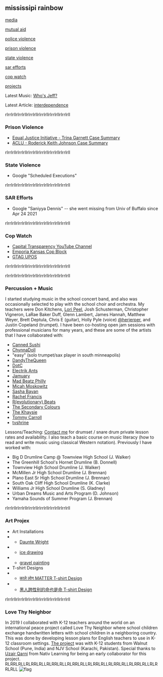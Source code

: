 ## mississipi rainbow

[media](/media.html)

[mutual aid](/mutualaid.html)

[police violence](/acab.html)

[prison violence](/trinagarnett.html)

[state violence](/deathrow.html)

[sar efforts](/sar.html)

[cop watch](/fuck12.html)

[projects](/projex.html)

Latest Music: [Who's Jeff?](https://soundcloud.com/user-564203548/whos-jeff)

Latest Article: [interdependence](https://chicagogupta.medium.com/interdependence-955a475f322a)

rlrrlrllrlrrlrllrlrrlrllrlrrlrllrlrrlrllrlrrlrll
### Prison Violence
+ [Equal Justice Initiative - Trina Garnett Case Summary](https://eji.org/cases/trina-garnett/)
+ [ACLU - Roderick Keith Johnson Case Summary](https://www.prisonlegalnews.org/news/2006/sep/15/sexually-abused-texas-prisoner-loses-federal-lawsuit-returns-to-prison/)


rlrrlrllrlrrlrllrlrrlrllrlrrlrllrlrrlrllrlrrlrll
### State Violence
+ Google "Scheduled Executions"


rlrrlrllrlrrlrllrlrrlrllrlrrlrllrlrrlrllrlrrlrll
### SAR Efforts 
+ Google "Saniyya Dennis" -- she went missing from Univ of Buffalo since Apr 24 2021


rlrrlrllrlrrlrllrlrrlrllrlrrlrllrlrrlrllrlrrlrll
### Cop Watch
+ [Capital Transparency YouTube Channel](https://www.youtube.com/channel/UCETyrq7Sk-U7hSoSIbrRIcQ)
+ [Emporia Kansas Cop Block](https://www.youtube.com/channel/UCaWSjKF3N9EE3w-cWq9Q27Q)
+ [GTAG UPOS](https://www.youtube.com/channel/UCXqf13CU6A29Jm_v5FbbRvA)


rlrrlrllrlrrlrllrlrrlrllrlrrlrllrlrrlrllrlrrlrll


rlrrlrllrlrrlrllrlrrlrllrlrrlrllrlrrlrllrlrrlrll
### Percussion + Music

I started studying music in the school concert band, and also was occasionally selected to play with the school choir and orchestra. My teachers were Don Kitchens, [Lori Peel](https://www.turrentinejacksonmorrow.com/obituaries/lori-peel-42317), Josh Schusterman, Christopher Vigneron, LaRae Baker Duff, Glenn Lambert, James Hannah, Matthew Weyer, Brett Deptula, Chris E (guitar), Holly Pyle (voice) [@herjerper](https://www.tiktok.com/@herjerper?), and Justin Copeland (trumpet). I have been co-hosting open jam sessions with professional musicians for many years, and these are some of the artists that I have collaborated with: 


+ [Canned Sushi](https://www.instagram.com/sushi_in_a_can/)
+ [ChynnaDoll](https://www.instagram.com/chynnadolltm/)
+ "easy" (solo trumpet/sax player in south minneapolis)
+ [DandyTheQueen](https://www.instagram.com/dandythequeen/)
+ [DotC](https://soundcloud.com/dawn-of-the-computer)
+ [Electrik Ants](https://www.instagram.com/electrikants/)
+ [Jamuary](https://soundcloud.com/jhliberty/tracks)
+ [Mad Beatz Philly](https://www.instagram.com/p/CDj7xNCA75N/)
+ [Micah Moskowitz](https://www.instagram.com/p/CM9-mYcH9yR/)
+ [Sasha Bayan](https://soundcloud.com/sashabayan/)
+ [Rachel Francis](https://www.instagram.com/rachelfrancismusic/)
+ [R(evolutionary) Beats](https://www.instagram.com/r.beats_/)
+ [The Secondary Colours](https://www.instagram.com/p/BwDK-DPHHnR/)
+ [The Khaysie](https://www.instagram.com/p/CMp5AdPhFu_/)
+ [Tommy Carroll](https://soundcloud.com/tommy-carroll-5)
+ [tvshrine](https://www.instagram.com/tvshrine/)


Lessons/Teaching: [Contact me](https://dallas.craigslist.org/dal/lss/d/dallas-learn-how-to-read-music/7352007649.html) for drumset / snare drum private lesson rates and availability. I also teach a basic course on music literacy (how to read and write music using classical Western notation). Previously I have worked with: 
+ Big D Drumline Camp @ Townview High School (J. Walker)  
+ The Greenhill School's Hornet Drumline (B. Donnell)
+ Townview High School Drumline (J. Walker)
+ McMillen Jr High School Drumline (J. Brennan)
+ Plano East Sr High School Drumline (J. Brennan)
+ South Oak Cliff High School Drumline (K. Clarke)
+ Williams Jr High School Drumline (S. Gladney)
+ Urban Dreams Music and Arts Program (D. Johnson)
+ Yamaha Sounds of Summer Program (J. Brennan)


rlrrlrllrlrrlrllrlrrlrllrlrrlrllrlrrlrllrlrrlrll
### Art Projex

+ Art Installations
+ + [Daunte Wright](https://www.instagram.com/p/CO1PbDiggfo/)
+ + [ice drawing](https://www.instagram.com/p/CKJpWDvnD9y/)
+ + [gravel painting](https://twitter.com/ChicagoGupta/status/1393232807175069698?s=20)
+ T-shirt Designs
+ + [काले लोग MATTER T-shirt Design](https://carryonthreads.com/product/black-lives-matter-hindi-text-t-shirt/)
+ + [黑人跨性别的命也是命 T-shirt Design](https://carryonthreads.com/product/black-trans-lives-matter-mens-heavyweight-tee/)

rlrrlrllrlrrlrllrlrrlrllrlrrlrllrlrrlrllrlrrlrll
### Love Thy Neighbor

In 2019 I collaborated with K-12 teachers around the world on an international peace project called Love Thy Neighbor where school children exchange handwritten letters with school children in a neighboring country. This was done by developing lesson plans for English teachers to use in K-12 classroom settings.  [The project](https://www.facebook.com/walnutedu/posts/2436345716437948) was with K-12 students from Walnut School (Pune, India) and NJV School (Karachi, Pakistan). Special thanks to [Uzair Qarni](https://www.linkedin.com/public-profile/in/uqarni?) from Nativ Learning for being an early collaborator for this project.
RLRRLRLLRLRRLRLLRLRRLRLLRLRRLRLLRLRRLRLLRLRRLRLLRLRRLRLLRLRRLRLL
![flag](https://pbs.twimg.com/media/EkyEwkbVgAAWP78?format=png)
